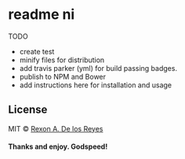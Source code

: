 # readme ni

TODO
* create test
* minify files for distribution
* add travis parker (yml) for build passing badges.
* publish to NPM and Bower
* add instructions here for installation and usage


## License
MIT © [Rexon A. De los Reyes](http://xrexonx.github.io)


#### Thanks and enjoy. Godspeed!